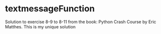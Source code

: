 # textmessageFunction
Solution to exercise 8-9 to 8-11 from the book: Python Crash Course by Eric Matthes. This is my unique solution
